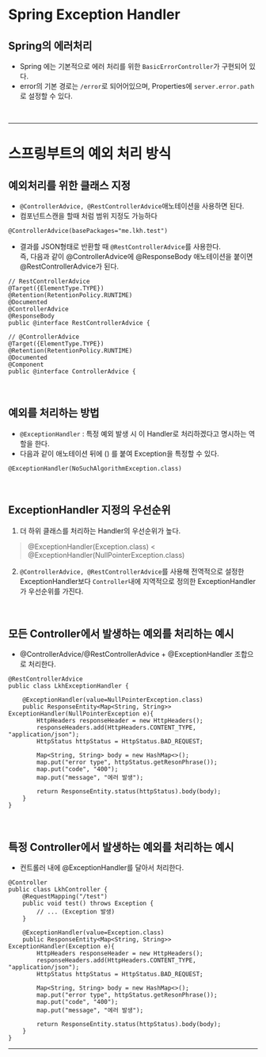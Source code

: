# Spring Exception Handler

## Spring의 에러처리

* Spring 에는 기본적으로 에러 처리를 위한 `BasicErrorController`가 구현되어 있다.
* error의 기본 경로는 `/error`로 되어어있으며, Properties에 `server.error.path`로 설정할 수 있다.

<br>

<hr>

# 스프링부트의 예외 처리 방식

## 예외처리를 위한 클래스 지정

* `@ControllerAdvice, @RestControllerAdvice`애노테이션을 사용하면 된다.
* 컴포넌트스캔을 할때 처럼 범위 지정도 가능하다
```
@ControllerAdvice(basePackages="me.lkh.test")
```
* 결과를 JSON형태로 반환할 때 `@RestControllerAdvice`를 사용한다.<br>
즉, 다음과 같이 @ControllerAdvice에 @ResponseBody 애노테이션을 붙이면 @RestControllerAdvice가 된다. 

```
// RestControllerAdvice
@Target({ElementType.TYPE})
@Retention(RetentionPolicy.RUNTIME)
@Documented
@ControllerAdvice
@ResponseBody
public @interface RestControllerAdvice {

// @ControllerAdvice
@Target({ElementType.TYPE})
@Retention(RetentionPolicy.RUNTIME)
@Documented
@Component
public @interface ControllerAdvice {
```

<br>

## 예외를 처리하는 방법

* `@ExceptionHandler` : 특정 예외 발생 시 이 Handler로 처리하겠다고 명시하는 역할을 한다.
* 다음과 같이 애노테이션 뒤에 () 를 붙여 Exception을 특정할 수 있다.
```
@ExceptionHandler(NoSuchAlgorithmException.class)
```

<br>

## ExceptionHandler 지정의 우선순위

1. 더 하위 클래스를 처리하는 Handler의 우선순위가 높다.

> @ExceptionHandler(Exception.class) < @ExceptionHandler(NullPointerException.class)

2. `@ControllerAdvice, @RestControllerAdvice`를 사용해 전역적으로 설정한 ExceptionHandler보다 `Controller`내에 지역적으로 정의한 ExceptionHandler가 우선순위를 가진다.

<br>

## **모든** Controller에서 발생하는 예외를 처리하는 예시

* @ControllerAdvice/@RestControllerAdvice + @ExceptionHandler 조합으로 처리한다.

```
@RestControllerAdvice
public class LkhExceptionHandler {
    
    @ExceptionHandler(value=NullPointerException.class)
    public ResponseEntity<Map<String, String>> ExceptionHandler(NullPointerException e){
        HttpHeaders responseHeader = new HttpHeaders();
        responseHeaders.add(HttpHeaders.CONTENT_TYPE, "application/json");
        HttpStatus httpStatus = HttpStatus.BAD_REQUEST;

        Map<String, String> body = new HashMap<>();
        map.put("error type", httpStatus.getResonPhrase());
        map.put("code", "400");
        map.put("message", "에러 발생");
    
        return ResponseEntity.status(httpStatus).body(body);
    }
}
```

<br>

## **특정** Controller에서 발생하는 예외를 처리하는 예시

* 컨트롤러 내에 @ExceptionHandler를 달아서 처리한다.

```
@Controller
public class LkhController {
    @RequestMapping("/test")
    public void test() throws Exception {
        // ... (Exception 발생)
    }

    @ExceptionHandler(value=Exception.class)
    public ResponseEntity<Map<String, String>> ExceptionHandler(Exception e){
        HttpHeaders responseHeader = new HttpHeaders();
        responseHeaders.add(HttpHeaders.CONTENT_TYPE, "application/json");
        HttpStatus httpStatus = HttpStatus.BAD_REQUEST;

        Map<String, String> body = new HashMap<>();
        map.put("error type", httpStatus.getResonPhrase());
        map.put("code", "400");
        map.put("message", "에러 발생");
    
        return ResponseEntity.status(httpStatus).body(body);
    } 
}
```

<hr>
